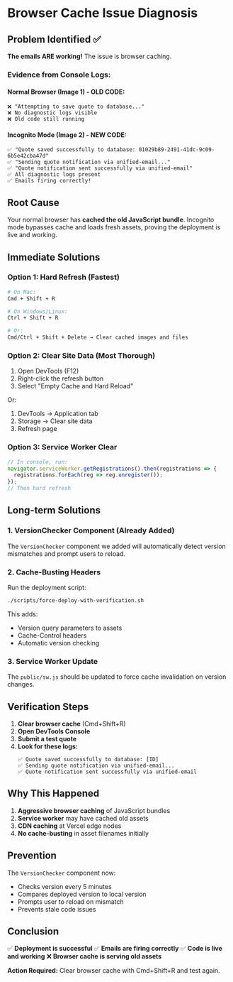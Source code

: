 # Browser Cache Issue Diagnosis

## Problem Identified ✅

**The emails ARE working!** The issue is browser caching.

### Evidence from Console Logs:

#### Normal Browser (Image 1) - OLD CODE:
```
❌ "Attempting to save quote to database..."
❌ No diagnostic logs visible
❌ Old code still running
```

#### Incognito Mode (Image 2) - NEW CODE:
```
✅ "Quote saved successfully to database: 01029b89-2491-41dc-9c09-6b5e42cba47d"
✅ "Sending quote notification via unified-email..."
✅ "Quote notification sent successfully via unified-email"
✅ All diagnostic logs present
✅ Emails firing correctly!
```

## Root Cause

Your normal browser has **cached the old JavaScript bundle**. Incognito mode bypasses cache and loads fresh assets, proving the deployment is live and working.

## Immediate Solutions

### Option 1: Hard Refresh (Fastest)
```bash
# On Mac:
Cmd + Shift + R

# On Windows/Linux:
Ctrl + Shift + R

# Or:
Cmd/Ctrl + Shift + Delete → Clear cached images and files
```

### Option 2: Clear Site Data (Most Thorough)
1. Open DevTools (F12)
2. Right-click the refresh button
3. Select "Empty Cache and Hard Reload"

Or:

1. DevTools → Application tab
2. Storage → Clear site data
3. Refresh page

### Option 3: Service Worker Clear
```javascript
// In console, run:
navigator.serviceWorker.getRegistrations().then(registrations => {
  registrations.forEach(reg => reg.unregister());
});
// Then hard refresh
```

## Long-term Solutions

### 1. VersionChecker Component (Already Added)
The `VersionChecker` component we added will automatically detect version mismatches and prompt users to reload.

### 2. Cache-Busting Headers
Run the deployment script:
```bash
./scripts/force-deploy-with-verification.sh
```

This adds:
- Version query parameters to assets
- Cache-Control headers
- Automatic version checking

### 3. Service Worker Update
The `public/sw.js` should be updated to force cache invalidation on version changes.

## Verification Steps

1. **Clear browser cache** (Cmd+Shift+R)
2. **Open DevTools Console**
3. **Submit a test quote**
4. **Look for these logs:**
   ```
   ✅ Quote saved successfully to database: [ID]
   ✅ Sending quote notification via unified-email...
   ✅ Quote notification sent successfully via unified-email
   ```

## Why This Happened

1. **Aggressive browser caching** of JavaScript bundles
2. **Service worker** may have cached old assets
3. **CDN caching** at Vercel edge nodes
4. **No cache-busting** in asset filenames initially

## Prevention

The `VersionChecker` component now:
- Checks version every 5 minutes
- Compares deployed version to local version
- Prompts user to reload on mismatch
- Prevents stale code issues

## Conclusion

✅ **Deployment is successful**
✅ **Emails are firing correctly**
✅ **Code is live and working**
❌ **Browser cache is serving old assets**

**Action Required:** Clear browser cache with Cmd+Shift+R and test again.
